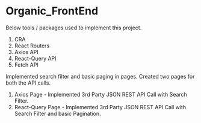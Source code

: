 # Organic_FrontEnd

Below tools / packages used to implement this project. 
1. CRA
2. React Routers
3. Axios API
4. React-Query API
5. Fetch API

Implemented search filter and basic paging in pages. Created two pages for both the API calls. 
1. Axios Page - Implemented 3rd Party JSON REST API Call with Search Filter.
3. React-Query Page - Implemented 3rd Party JSON REST API Call with Search Filter and basic Pagination.

